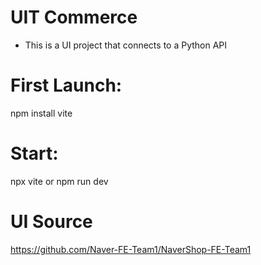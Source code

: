 # UIT Commerce
- This is a UI project that  connects to a Python API
# First Launch: 
npm install vite
# Start: 
npx vite or npm run dev
# UI Source 
https://github.com/Naver-FE-Team1/NaverShop-FE-Team1



